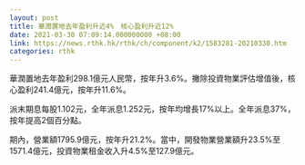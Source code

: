 ```yaml
---
layout: post
title: 華潤置地去年盈利升近4%　核心盈利升近12%
date: 2021-03-30 07:09:14.000000000 +08:00
link: https://news.rthk.hk/rthk/ch/component/k2/1583281-20210330.htm
categories: rthk
---
```


華潤置地去年盈利298.1億元人民幣，按年升3.6%。撇除投資物業評估增值後，核心盈利241.4億元，按年升11.6%。

派末期息每股1.102元，全年派息1.252元，按年均增長17%以上。全年派息37%，按年提高2個百分點。

期內，營業額1795.9億元，按年升21.2%。當中，開發物業營業額升23.5%至1571.4億元，投資物業租金收入升4.5%至127.9億元。
